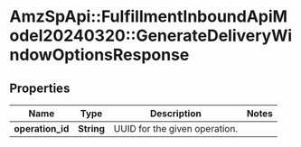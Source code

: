 # AmzSpApi::FulfillmentInboundApiModel20240320::GenerateDeliveryWindowOptionsResponse

## Properties
Name | Type | Description | Notes
------------ | ------------- | ------------- | -------------
**operation_id** | **String** | UUID for the given operation. | 


